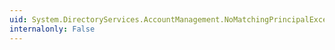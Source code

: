 ```yaml
---
uid: System.DirectoryServices.AccountManagement.NoMatchingPrincipalException.#ctor(System.String,System.Exception)
internalonly: False
---
```

